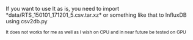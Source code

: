 <p>If you want to use It as is, you need to import *data/RTS_150101_171201_5.csv.tar.xz* or something like that to InfluxDB using csv2db.py</p>

<p><small>It does not works for me as well as I wish on CPU and in near future be tested on GPU</small></p>